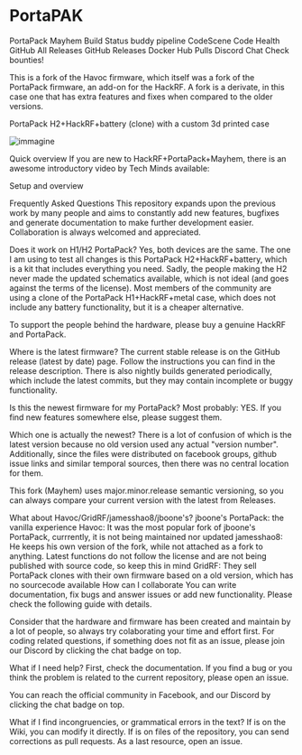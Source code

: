 # PortaPAK
PortaPack Mayhem
Build Status buddy pipeline CodeScene Code Health GitHub All Releases GitHub Releases Docker Hub Pulls Discord Chat Check bounties!

This is a fork of the Havoc firmware, which itself was a fork of the PortaPack firmware, an add-on for the HackRF. A fork is a derivate, in this case one that has extra features and fixes when compared to the older versions.

 

PortaPack H2+HackRF+battery (clone) with a custom 3d printed case

![immagine](https://user-images.githubusercontent.com/56889513/117020309-9cf27600-acf6-11eb-84b0-2e47178601df.png)

Quick overview
If you are new to HackRF+PortaPack+Mayhem, there is an awesome introductory video by Tech Minds available:

Setup and overview

Frequently Asked Questions
This repository expands upon the previous work by many people and aims to constantly add new features, bugfixes and generate documentation to make further development easier. Collaboration is always welcomed and appreciated.

Does it work on H1/H2 PortaPack?
Yes, both devices are the same. The one I am using to test all changes is this PortaPack H2+HackRF+battery, which is a kit that includes everything you need. Sadly, the people making the H2 never made the updated schematics available, which is not ideal (and goes against the terms of the license). Most members of the community are using a clone of the PortaPack H1+HackRF+metal case, which does not include any battery functionality, but it is a cheaper alternative.

To support the people behind the hardware, please buy a genuine HackRF and PortaPack.

Where is the latest firmware?
The current stable release is on the GitHub release (latest by date) page. Follow the instructions you can find in the release description. There is also nightly builds generated periodically, which include the latest commits, but they may contain incomplete or buggy functionality.

Is this the newest firmware for my PortaPack?
Most probably: YES. If you find new features somewhere else, please suggest them.

Which one is actually the newest?
There is a lot of confusion of which is the latest version because no old version used any actual "version number". Additionally, since the files were distributed on facebook groups, github issue links and similar temporal sources, then there was no central location for them.

This fork (Mayhem) uses major.minor.release semantic versioning, so you can always compare your current version with the latest from Releases.

What about Havoc/GridRF/jamesshao8/jboone's?
jboone's PortaPack: the vanilla experience
Havoc: It was the most popular fork of jboone's PortaPack, currrently, it is not being maintained nor updated
jamesshao8: He keeps his own version of the fork, while not attached as a fork to anything. Latest functions do not follow the license and are not being published with source code, so keep this in mind
GridRF: They sell PortaPack clones with their own firmware based on a old version, which has no sourcecode available
How can I collaborate
You can write documentation, fix bugs and answer issues or add new functionality. Please check the following guide with details.

Consider that the hardware and firmware has been created and maintain by a lot of people, so always try colaborating your time and effort first. For coding related questions, if something does not fit as an issue, please join our Discord by clicking the chat badge on top.

What if I need help?
First, check the documentation. If you find a bug or you think the problem is related to the current repository, please open an issue.

You can reach the official community in Facebook, and our Discord by clicking the chat badge on top.

What if I find incongruencies, or grammatical errors in the text?
If is on the Wiki, you can modify it directly. If is on files of the repository, you can send corrections as pull requests. As a last resource, open an issue.
